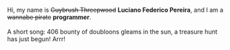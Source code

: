 Hi, my name is ~~Guybrush Threepwood~~ **Luciano Federico Pereira**, and I am a ~~wannabe pirate~~ **programmer**.<br><br>A short song: 406 bounty of doubloons gleams in the sun, a treasure hunt has just begun! Arrr!
